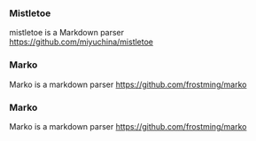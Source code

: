 ### Mistletoe
mistletoe is a Markdown parser  
https://github.com/miyuchina/mistletoe

### Marko
Marko is a markdown parser
https://github.com/frostming/marko

### Marko
Marko is a markdown parser
https://github.com/frostming/marko

